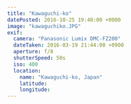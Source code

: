 ```yaml
---
title: "Kawaguchi-ko"
datePosted: 2016-10-25 19:40:00 +0000
image: "kawaguchiko.JPG"
exif:
  camera: "Panasonic Lumix DMC-FZ200"
  dateTaken: 2016-03-19 21:44:00 +0900
  aperture: f/8
  shutterSpeed: 50s
  iso: 400
  location:
    name: "Kawaguchi-ko, Japan"
    latitude:
    longitude:
---
```

